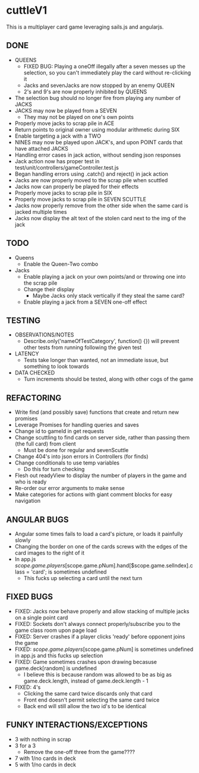 # cuttleV1

This is a multiplayer card game leveraging sails.js and angularjs.

## DONE
*	QUEENS
	*	FIXED BUG: Playing a oneOff illegally after a seven messes up the selection, so you can't immediately play the card without re-clicking it	
	*	Jacks and sevenJacks are now stopped by an enemy QUEEN
	*	2's and 9's are now properly inhibited by QUEENS
*	The selection bug should no longer fire from playing any number of JACKS
*	JACKS may now be played from a SEVEN
	*	They may not be played on one's own points
*	Properly move jacks to scrap pile in ACE
*	Return points to original owner using modular arithmetic during SIX
*	Enable targeting a jack with a TWO	
*	NINES may now be played upon JACK's, and upon POINT cards that have attached JACKS
*	Handling error cases in jack action, without sending json responses
*	Jack action now has proper test in test/unit/controllers/gameController.test.js
*	Began handling errors using .catch() and reject() in jack action
*	Jacks are now properly moved to the scrap pile when scuttled
*   Jacks now can properly be played for their effects
*	Properly move jacks to scrap pile in SIX
*	Properly move jacks to scrap pile in SEVEN SCUTTLE
*	Jacks now properly remove from the other side when the same card is jacked multiple times
*	Jacks now display the alt text of the stolen card next to the img of the jack

## TODO
*	Queens
	*	Enable the Queen-Two combo
*	Jacks
	*	Enable playing a jack on your own points/and or throwing one into the scrap pile
	*	Change their display
		*	Maybe Jacks only stack vertically if they steal the same card?
	*	Enable playing a jack from a SEVEN one-off effect



## TESTING
* OBSERVATIONS/NOTES
	* Describe.only('nameOfTestCategory', function() {}) will prevent other tests from running following the given test
* LATENCY
	* Tests take longer than wanted, not an immediate issue, but something to look towards
* DATA CHECKED
	* Turn increments should be tested, along with other cogs of the game


## REFACTORING
*	Write find (and possibly save) functions that create and return new promises
*	Leverage Promises for handling queries and saves
*	Change id to gameId in get requests
*	Change scuttling to find cards on server side, rather than passing them (the full card) from client
	*	Must be done for regular and sevenScuttle
*	Change 404's into json errors in Controllers (for finds)
*	Change conditionals to use temp variables
	*	Do this for turn checking
*	Flesh out readyView to display the number of players in the game and who is ready
*	Re-order our error arguments to make sense
*   Make categories for actions with giant comment blocks for easy navigation



## ANGULAR BUGS
*	Angular some times fails to load a card's picture, or loads it painfully slowly
*	Changing the border on one of the cards screws with the edges of the card images to the right of it
*	In app.js $scope.game.players[$scope.game.pNum].hand[$scope.game.selIndex].class = 'card'; is sometimes undefined
	*	This fucks up selecting a card until the next turn

## FIXED BUGS
*   FIXED: Jacks now behave properly and allow stacking of multiple jacks on a single point card
*	FIXED: Sockets don't always connect properly/subscribe you to the game class room upon page load
*	FIXED: Server crashes if a player clicks 'ready' before opponent joins the game
*	FIXED: $scope.game.players[$scope.game.pNum] is sometimes undefined in app.js and this fucks up selection
*	FIXED: Game sometimes crashes upon drawing becasuse game.deck[random] is undefined
	*	I believe this is because random was allowed to be as big as game.deck.length, instead of game.deck.length - 1
*	FIXED: 4's
	*	Clicking the same card twice discards only that card
	*	Front end doesn't permit selecting the same card twice
	*	Back end will still allow the two id's to be identical

## FUNKY INTERACTIONS/EXCEPTIONS
*	3 with nothing in scrap
*	3 for a 3
	*	Remove the one-off three from the game????
*	7 with 1/no cards in deck
*	5 with 1/no cards in deck